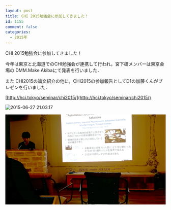 ```yaml
---
layout: post
title: CHI 2015勉強会に参加してきました！
id: 1155
comment: false
categories:
  - 2015年
---
```


CHI 2015勉強会に参加してきました！

今年は東京と北海道でのCHI勉強会が連携して行われ，宮下研メンバーは東京会場の DMM.Make Akibaにて発表を行いました．

また CHI2015の論文紹介の他に，CHI2015の参加報告としてD1の加藤くんがプレゼンを行いました．

[http://hci.tokyo/seminar/chi2015/](http://hci.tokyo/seminar/chi2015/)

![2015-06-27 21.03.17](/wp-content/uploads/2015/06/2015-06-27-21.03.17.jpg)

![wakabayashi-kun!](/wp-content/uploads/2015/06/wakabayashi-kun.png)
